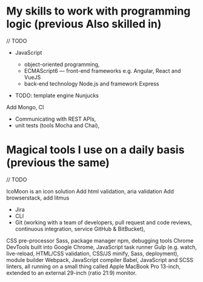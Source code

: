 # My skills to work with programming logic (previous Also skilled in)

// TODO

- JavaScript
  - object-oriented programming,
  - ECMAScript6 — front-end frameworks e.g. Angular, React and VueJS
  - back-end technology Node.js and framework Express

- TODO: template engine Nunjucks


Add Mongo, CI

- Communicating with REST APIs,
- unit tests (tools Mocha and Chai),

# Magical tools I use on a daily basis (previous the same)

// TODO

 IcoMoon is an icon solution
Add html validation, aria validation
Add browserstack, add litmus
- Jira
- CLI
- Git (working with a team of developers, pull request and code reviews, continuous integration, service GitHub & BitBucket),

CSS pre-processor Sass,
package manager npm,
debugging tools Chrome DevTools built into Google Chrome,
JavaScript task runner Gulp (e.g. watch, live-reload, HTML/CSS validation, CSS/JS minify, Sass, deployment), module builder Webpack,
JavaScript compiler Babel,
JavaScript and SCSS linters,
all running on a small thing called Apple MacBook Pro 13-inch, extended to an external 29-inch (ratio 21:9) monitor.
